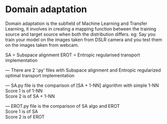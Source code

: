 # Domain adaptation  
Domain adaptation is the subfield of Machine Learning and Transfer Learning, it involves in creating a mapping function between the training source and target source when both the distribution differs. eg: Say you train your model on the images taken from DSLR camera and you test them on the images taken from webcam.  

SA = Subspace alignment 
EROT = Entropic regularised transport implementation


— There are 2 ‘.py’ files with Subspace alignment and Entropic regularized optimal transport implementation  


— SA.py file is the comparison of [SA + 1-NN] algorithm with simple 1-NN  
Score 1 is of 1-NN  
Score 2 is of SA + 1-NN  

— EROT.py file is the comparison of SA algo and EROT  
Score 1 is of SA  
Score 2 is of EROT   
